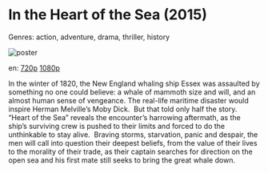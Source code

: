 # In the Heart of the Sea (2015)

Genres: action, adventure, drama, thriller, history

![poster](http://image.tmdb.org/t/p/w500/zVmWh0Zfg4UhbvdGI8LQrn1lQZJ.jpg)

en:
  [720p](magnet:?xt=urn:btih:33594F525563C3E885AF1573C5A6ADB1200C4C4D&tr=udp://glotorrents.pw:6969/announce&tr=udp://tracker.opentrackr.org:1337/announce&tr=udp://torrent.gresille.org:80/announce&tr=udp://tracker.openbittorrent.com:80&tr=udp://tracker.coppersurfer.tk:6969&tr=udp://tracker.leechers-paradise.org:6969&tr=udp://p4p.arenabg.ch:1337&tr=udp://tracker.internetwarriors.net:1337)
  [1080p](magnet:?xt=urn:btih:85F60DCA65082F5EF4D45CD6732AB1FC34A42E22&tr=udp://glotorrents.pw:6969/announce&tr=udp://tracker.opentrackr.org:1337/announce&tr=udp://torrent.gresille.org:80/announce&tr=udp://tracker.openbittorrent.com:80&tr=udp://tracker.coppersurfer.tk:6969&tr=udp://tracker.leechers-paradise.org:6969&tr=udp://p4p.arenabg.ch:1337&tr=udp://tracker.internetwarriors.net:1337)
  


In the winter of 1820, the New England whaling ship Essex was assaulted by something no one could believe: a whale of mammoth size and will, and an almost human sense of vengeance.  The real-life maritime disaster would inspire Herman Melville’s Moby Dick.  But that told only half the story.  “Heart of the Sea” reveals the encounter’s harrowing aftermath, as the ship’s surviving crew is pushed to their limits and forced to do the unthinkable to stay alive.  Braving storms, starvation, panic and despair, the men will call into question their deepest beliefs, from the value of their lives to the morality of their trade, as their captain searches for direction on the open sea and his first mate still seeks to bring the great whale down.